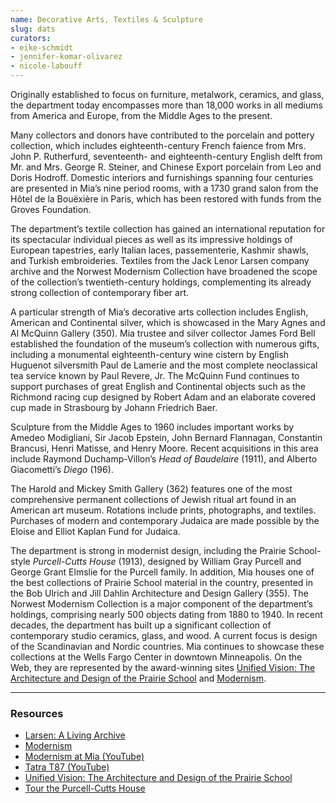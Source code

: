 ```yaml
---
name: Decorative Arts, Textiles & Sculpture
slug: dats
curators:
- eike-schmidt
- jennifer-komar-olivarez
- nicole-labouff
---
```


Originally established to focus on furniture, metalwork, ceramics, and glass, the department today encompasses more than 18,000 works in all mediums from America and Europe, from the Middle Ages to the present.

Many collectors and donors have contributed to the porcelain and pottery collection, which includes eighteenth-century French faience from Mrs. John P. Rutherfurd, seventeenth- and eighteenth-century English delft from Mr. and Mrs. George R. Steiner, and Chinese Export porcelain from Leo and Doris Hodroff. Domestic interiors and furnishings spanning four centuries are presented in Mia’s nine period rooms, with a 1730 grand salon from the Hôtel de la Bouëxière in Paris, which has been restored with funds from the Groves Foundation.

The department’s textile collection has gained an international reputation for its spectacular individual pieces as well as its impressive holdings of European tapestries, early Italian laces, passementerie, Kashmir shawls, and Turkish embroideries. Textiles from the Jack Lenor Larsen company archive and the Norwest Modernism Collection have broadened the scope of the collection’s twentieth-century holdings, complementing its already strong collection of contemporary fiber art.

A particular strength of Mia’s decorative arts collection includes English, American and Continental silver, which is showcased in the Mary Agnes and Al McQuinn Gallery (350). Mia trustee and silver collector James Ford Bell established the foundation of the museum’s collection with numerous gifts, including a monumental eighteenth-century wine cistern by English Huguenot silversmith Paul de Lamerie and the most complete neoclassical tea service known by Paul Revere, Jr. The McQuinn Fund continues to support purchases of great English and Continental objects such as the Richmond racing cup designed by Robert Adam and an elaborate covered cup made in Strasbourg by Johann Friedrich Baer.

Sculpture from the Middle Ages to 1960 includes important works by Amedeo Modigliani, Sir Jacob Epstein, John Bernard Flannagan, Constantin Brancusi, Henri Matisse, and Henry Moore. Recent acquisitions in this area include Raymond Duchamp-Villon’s <em>Head of Baudelaire</em> (1911), and Alberto Giacometti’s <em>Diego</em> (196).

The Harold and Mickey Smith Gallery (362) features one of the most comprehensive permanent collections of Jewish ritual art found in an American art museum. Rotations include prints, photographs, and textiles. Purchases of modern and contemporary Judaica are made possible by the Eloise and Elliot Kaplan Fund for Judaica.

The department is strong in modernist design, including the Prairie School-style <em>Purcell-Cutts House</em> (1913), designed by William Gray Purcell and George Grant Elmslie for the Purcell family. In addition, Mia houses one of the best collections of Prairie School material in the country, presented in the Bob Ulrich and Jill Dahlin Architecture and Design Gallery (355). The Norwest Modernism Collection is a major component of the department’s holdings, comprising nearly 500 objects dating from 1880 to 1940. In recent decades, the department has built up a significant collection of contemporary studio ceramics, glass, and wood. A current focus is design of the Scandinavian and Nordic countries. Mia continues to showcase these collections at the Wells Fargo Center in downtown Minneapolis. On the Web, they are represented by the award-winning sites <a href="http://http//www.artsmia.org/unified-vision/">Unified Vision: The Architecture and Design of the Prairie School</a> and <a href="http://www.artsmia.org/modernism/">Modernism</a>.

---

### Resources

* [Larsen: A Living Archive](http://www.artsmia.org/larsen)
* [Modernism](http://www.artsmia.org/modernism)
* [Modernism at Mia (YouTube)](http://www.youtube.com/watch?v=xVjcyH72Vfo&feature=PlayList&p=2ABA33CF99416D39&index=0&playnext=1)
* [Tatra T87 (YouTube)](http://www.youtube.com/watch?v=cvSKFrMcVUE&feature=PlayList&p=2346A34E946C037F&index=0&playnext=1)
* [Unified Vision: The Architecture and Design of the Prairie School](http://www.artsmia.org/unified-vision)
* [Tour the Purcell-Cutts House](https://collections.artsmia.org/index.php?page=purcell-cutts#)
